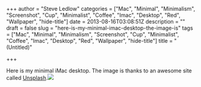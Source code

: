 +++
author = "Steve Ledlow"
categories = ["Mac", "Minimal", "Minimalism", "Screenshot", "Cup", "Minimalist", "Coffee", "Imac", "Desktop", "Red", "Wallpaper", "hide-title"]
date = 2013-08-16T03:08:51Z
description = ""
draft = false
slug = "here-is-my-minimal-imac-desktop-the-image-is"
tags = ["Mac", "Minimal", "Minimalism", "Screenshot", "Cup", "Minimalist", "Coffee", "Imac", "Desktop", "Red", "Wallpaper", "hide-title"]
title = "(Untitled)"

+++


Here is my minimal iMac desktop.  The image is thanks to an awesome site called <a href="http://unsplash.com" target="_blank">Unsplash</a>.<img src="http://78.media.tumblr.com/910236cc746bfc5566500f15d46764f2/tumblr_mrlhmrqJNs1sb53a4o1_1280.png">

